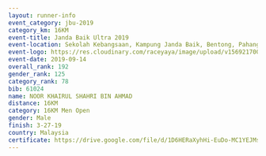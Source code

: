 ```yaml
---
layout: runner-info 
event_category: jbu-2019 
category_km: 16KM 
event-title: Janda Baik Ultra 2019  
event-location: Sekolah Kebangsaan, Kampung Janda Baik, Bentong, Pahang, Malaysia 
event-logo: https://res.cloudinary.com/raceyaya/image/upload/v1569217009/logo/janda-baik_vch1pc.jpg 
event-date: 2019-09-14 
overall_rank: 192
gender_rank: 125
category_rank: 78
bib: 61024
name: NOOR KHAIRUL SHAHRI BIN AHMAD
distance: 16KM
category: 16KM Men Open
gender: Male
finish: 3-27-19
country: Malaysia
certificate: https://drive.google.com/file/d/1D6HERaXyhHi-EuDo-MC1YEJMsuo6xs2Y/view?usp=sharing
---
```

